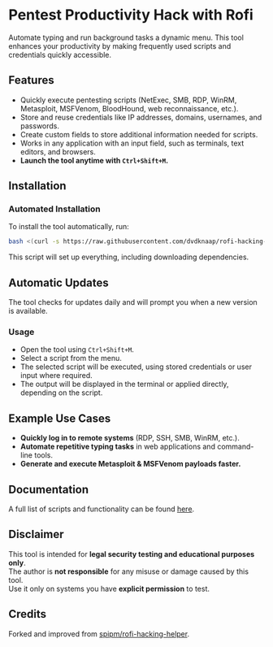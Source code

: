 # Pentest Productivity Hack with Rofi

Automate typing and run background tasks a dynamic menu. 
This tool enhances your productivity by making frequently used scripts and credentials quickly accessible.

## Features

- Quickly execute pentesting scripts (NetExec, SMB, RDP, WinRM, Metasploit, MSFVenom, BloodHound, web reconnaissance, etc.).
- Store and reuse credentials like IP addresses, domains, usernames, and passwords.
- Create custom fields to store additional information needed for scripts.
- Works in any application with an input field, such as terminals, text editors, and browsers.
- **Launch the tool anytime with `Ctrl+Shift+M`.**

## Installation

### Automated Installation

To install the tool automatically, run:

```bash
bash <(curl -s https://raw.githubusercontent.com/dvdknaap/rofi-hacking-helper/main/install.sh)
```

This script will set up everything, including downloading dependencies.

## Automatic Updates

The tool checks for updates daily and will prompt you when a new version is available.

### Usage
- Open the tool using `Ctrl+Shift+M`.
- Select a script from the menu.
- The selected script will be executed, using stored credentials or user input where required.
- The output will be displayed in the terminal or applied directly, depending on the script.

## Example Use Cases

- **Quickly log in to remote systems** (RDP, SSH, SMB, WinRM, etc.).
- **Automate repetitive typing tasks** in web applications and command-line tools.
- **Generate and execute Metasploit & MSFVenom payloads faster.**

## Documentation

A full list of scripts and functionality can be found [here](https://github.com/dvdknaap/rofi-hacking-helper/blob/main/documentation/index.md).

## Disclaimer

This tool is intended for **legal security testing and educational purposes only**.  
The author is **not responsible** for any misuse or damage caused by this tool.  
Use it only on systems you have **explicit permission** to test.

## Credits

Forked and improved from [spipm/rofi-hacking-helper](https://github.com/spipm/rofi-hacking-helper).
